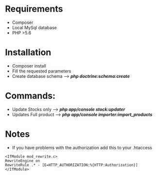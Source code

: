 Requirements
===========

- Composer
- Local MySql database
- PHP >5.6

Installation
============
- Composer install 
- Fill the requested parameters 
- Create database schema --> ***php doctrine:schema:create***

Commands:
========
- Update Stocks only --> ***php app/console stock:updater***
- Updates Full product --> ***php app/console importer:import_products***


Notes 
=====
- If you have problems with the authorization add this to your .htaccess
 
```
<IfModule mod_rewrite.c>
RewriteEngine on
RewriteRule .* - [E=HTTP_AUTHORIZATION:%{HTTP:Authorization}]
</IfModule>
```
